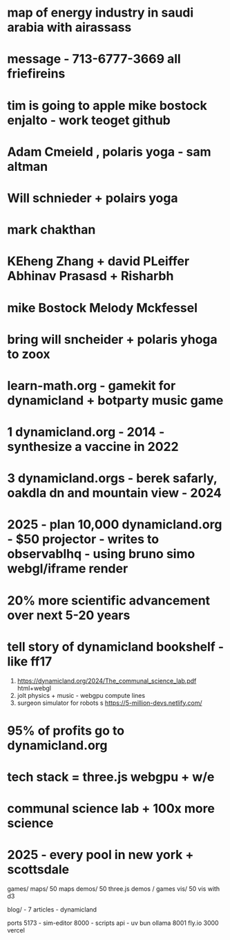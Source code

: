 # map of energy industry in saudi arabia with airassass
# message - 713-6777-3669 all friefireins

# tim is going to apple  mike bostock enjalto  - work teoget github
# Adam Cmeield , polaris yoga - sam altman
# Will schnieder + polairs yoga
# mark chakthan
#  KEheng Zhang + david PLeiffer Abhinav Prasasd + Risharbh
# mike Bostock Melody Mckfessel
# bring will sncheider + polaris yhoga  to zoox

# learn-math.org - gamekit for dynamicland + botparty music game

# 1 dynamicland.org - 2014 - synthesize a vaccine in 2022
# 3 dynamicland.orgs - berek safarly, oakdla dn and mountain view - 2024
# 2025 - plan 10,000 dynamicland.org - $50 projector - writes to observablhq - using bruno simo webgl/iframe render

# 20% more scientific advancement over next 5-20 years
# tell story of dynamicland bookshelf - like ff17

1. https://dynamicland.org/2024/The_communal_science_lab.pdf html+webgl
2. jolt physics + music - webgpu compute lines
3. surgeon simulator for robots s
https://5-million-devs.netlify.com/

# 95% of profits go to dynamicland.org
# tech stack = three.js webgpu + w/e


# communal science lab + 100x more science
# 2025 - every pool in new york + scottsdale

games/
maps/ 50 maps
demos/ 50 three.js demos / games
vis/ 50 vis with d3

blog/ - 7 articles - dynamicland

ports
5173 - sim-editor
8000 - scripts api - uv bun ollama
8001 fly.io
3000 vercel
